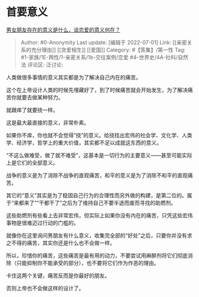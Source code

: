# 首要意义
[男女朋友存在的意义是什么，谈恋爱的意义何在？](https://www.zhihu.com/question/61467321/answer/2550023022)

> Author: #0-Anonymity
> Last update: [编辑于 2022-07-01]
> Link: [[亲密关系的充分理由]] [[贪爱相生]] [[爱国]]
> Category: #【答集】/第一性
> Tag: #1-家族/1E-两性/1-亲密关系/1b-交往案例/恋爱 #4-世界史/4A-社科/自然法
> 评论区:
> 泛讨论:

人类做很多事情的意义其实都是为了解决自己内在的痛苦。

这个在上帝设计人类的时候先埋藏好了，到了时候痛苦就会开始发生，为了解决痛苦你就要去做某种努力。

就跟痒了就要挠一样。

这是最大最直接的意义，非常朴素。

如果你不痒，你也就不会觉得“挠”的意义。给挠找出宏伟的社会学、文化学、人类学、经济学，哲学上的重大价值，其实都不足以成就这东西的意义。

“不这么做难受，做了就不难受”，这基本是一切行为的主要意义——甚至可能实际上是它们的全部意义。

战争的意义是为了消除不战争的直观痛苦，和平的意义是为了消除不和平的直观痛苦。

其它的“意义”其实是为了稳固自己行为的合理性而另外做的构建，是第二位的。属于“来都来了”“干都干了”之后为了维持自己不要半途而废而寻找的助燃剂。

这些助燃剂有些看上去非常宏伟，但实际上如果你没有内在的痛苦，只凭这些宏伟事物是很难迈过行动的门槛的。

就像你在这里询问男朋友有什么意义，收集完全部的“好处”之后，只要你并没有求之不得的痛苦，其实你还是什么也不会做一样。

所以，珍惜你的痛苦，这些痛苦是最有用的动力，不要尝试用麻醉剂将它们彻底消除（只能抑制你不能承受的部分），也不要将它们作为作恶的理由。

卡住这两个关键，痛苦反而是你最好的朋友。

否则上帝也不会做这样的设计了。
